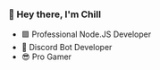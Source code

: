 ### 👋 Hey there, I'm Chill

- 🟩 Professional Node.JS Developer
- 🤖 Discord Bot Developer
- 😎 Pro Gamer
